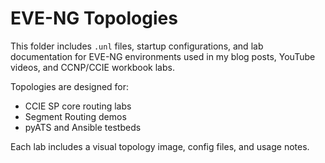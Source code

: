 # EVE-NG Topologies

This folder includes `.unl` files, startup configurations, and lab documentation for EVE-NG environments used in my blog posts, YouTube videos, and CCNP/CCIE workbook labs.

Topologies are designed for:
- CCIE SP core routing labs
- Segment Routing demos
- pyATS and Ansible testbeds

Each lab includes a visual topology image, config files, and usage notes.
